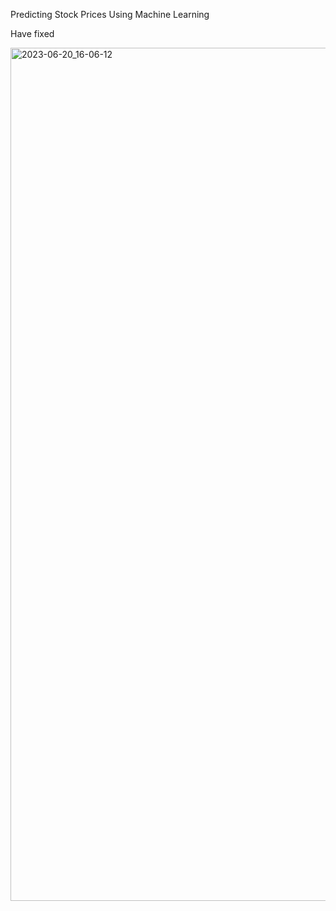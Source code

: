 Predicting Stock Prices Using Machine Learning


Have fixed 

<img width="1365" alt="2023-06-20_16-06-12" src="https://github.com/w25536/neptune-ai/assets/43588796/6ab26701-5d35-4681-9c37-00374aa40587">

